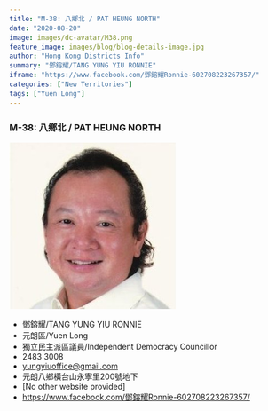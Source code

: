 ```yaml
---
title: "M-38: 八鄉北 / PAT HEUNG NORTH"
date: "2020-08-20"
image: images/dc-avatar/M38.png
feature_image: images/blog/blog-details-image.jpg
author: "Hong Kong Districts Info"
summary: "鄧鎔耀/TANG YUNG YIU RONNIE"
iframe: "https://www.facebook.com/鄧鎔耀Ronnie-602708223267357/"
categories: ["New Territories"]
tags: ["Yuen Long"]
---
```


### M-38: 八鄉北 / PAT HEUNG NORTH  
![](/images/dc-avatar/M38.png)  

 - 鄧鎔耀/TANG YUNG YIU RONNIE  
 - 元朗區/Yuen Long  
 - 獨立民主派區議員/Independent Democracy Councillor  
 - 2483 3008  
 - yungyiuoffice@gmail.com  
 - 元朗八鄉橫台山永寧里200號地下  
 - [No other website provided]  
 - https://www.facebook.com/鄧鎔耀Ronnie-602708223267357/
